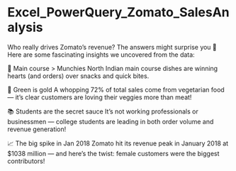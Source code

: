 # Excel_PowerQuery_Zomato_SalesAnalysis
Who really drives Zomato’s revenue? The answers might surprise you 👀
 Here are some fascinating insights we uncovered from the data:

🍛 Main course > Munchies
 North Indian main course dishes are winning hearts (and orders) over snacks and quick bites.

🥦 Green is gold
 A whopping 72% of total sales come from vegetarian food — it’s clear customers are loving their veggies more than meat!

📚 Students are the secret sauce
 It’s not working professionals or businessmen — college students are leading in both order volume and revenue generation!

📈 The big spike in Jan 2018
 Zomato hit its revenue peak in January 2018 at $1038 million — and here’s the twist: female customers were the biggest contributors!
